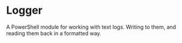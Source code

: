 # Logger
A PowerShell module for working with text logs. Writing to them, and reading them back in a formatted way.
